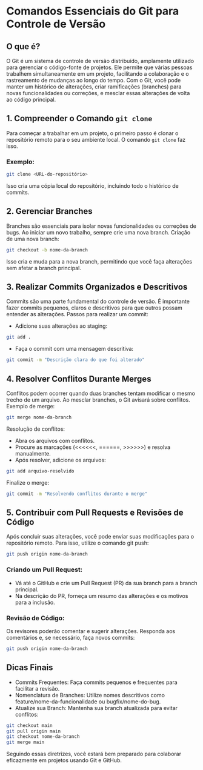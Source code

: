 # Comandos Essenciais do Git para Controle de Versão


## O que é?
O Git é um sistema de controle de versão distribuído, amplamente utilizado para gerenciar o código-fonte de projetos. Ele permite que várias pessoas trabalhem simultaneamente em um projeto, facilitando a colaboração e o rastreamento de mudanças ao longo do tempo. Com o Git, você pode manter um histórico de alterações, criar ramificações (branches) para novas funcionalidades ou correções, e mesclar essas alterações de volta ao código principal.

## 1. Compreender o Comando `git clone`

Para começar a trabalhar em um projeto, o primeiro passo é clonar o repositório remoto para o seu ambiente local. O comando `git clone` faz isso.

### Exemplo:

```bash
git clone <URL-do-repositório>
```

Isso cria uma cópia local do repositório, incluindo todo o histórico de commits.

## 2. Gerenciar Branches

Branches são essenciais para isolar novas funcionalidades ou correções de bugs. Ao iniciar um novo trabalho, sempre crie uma nova branch.
Criação de uma nova branch:

```bash
git checkout -b nome-da-branch
```

Isso cria e muda para a nova branch, permitindo que você faça alterações sem afetar a branch principal.

## 3. Realizar Commits Organizados e Descritivos

Commits são uma parte fundamental do controle de versão. É importante fazer commits pequenos, claros e descritivos para que outros possam entender as alterações.
Passos para realizar um commit:

- Adicione suas alterações ao staging:

```bash
git add .
```

- Faça o commit com uma mensagem descritiva:

``` bash
git commit -m "Descrição clara do que foi alterado"
```

## 4. Resolver Conflitos Durante Merges

Conflitos podem ocorrer quando duas branches tentam modificar o mesmo trecho de um arquivo. Ao mesclar branches, o Git avisará sobre conflitos.
Exemplo de merge:

```bash
git merge nome-da-branch
```

Resolução de conflitos:

- Abra os arquivos com conflitos.
- Procure as marcações (<<<<<<, ======, >>>>>>) e resolva manualmente.
- Após resolver, adicione os arquivos:

```bash
git add arquivo-resolvido
```

Finalize o merge:

``` bash
git commit -m "Resolvendo conflitos durante o merge"
```


## 5. Contribuir com Pull Requests e Revisões de Código

Após concluir suas alterações, você pode enviar suas modificações para o repositório remoto. Para isso, utilize o comando git push:

```bash
git push origin nome-da-branch
```

### Criando um Pull Request:

- Vá até o GitHub e crie um Pull Request (PR) da sua branch para a branch principal.
- Na descrição do PR, forneça um resumo das alterações e os motivos para a inclusão.

### Revisão de Código:

Os revisores poderão comentar e sugerir alterações. Responda aos comentários e, se necessário, faça novos commits:

``` bash
git push origin nome-da-branch
```

## Dicas Finais

- Commits Frequentes: Faça commits pequenos e frequentes para facilitar a revisão.
- Nomenclatura de Branches: Utilize nomes descritivos como feature/nome-da-funcionalidade ou bugfix/nome-do-bug.
- Atualize sua Branch: Mantenha sua branch atualizada para evitar conflitos:

``` bash
git checkout main
git pull origin main
git checkout nome-da-branch
git merge main
```

Seguindo essas diretrizes, você estará bem preparado para colaborar eficazmente em projetos usando Git e GitHub.